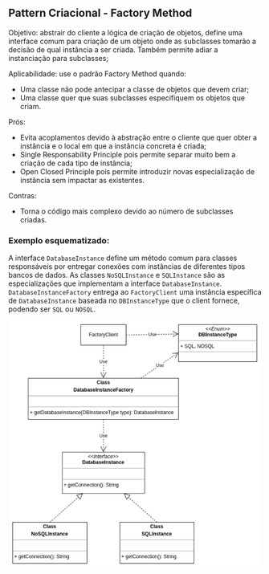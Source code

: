 ## Pattern Criacional - Factory Method

Objetivo: abstrair do cliente a lógica de criação de objetos, define uma interface comum para criação de um objeto onde as subclasses tomarão a 
decisão de qual instância a ser criada. Também permite adiar a instanciação para subclasses;

Aplicabilidade: use o padrão Factory Method quando:
* Uma classe não pode antecipar a classe de objetos que devem criar;
* Uma classe quer que suas subclasses especifiquem os objetos que criam.

Prós:
* Evita acoplamentos devido à abstração entre o cliente que quer obter a instância e o local em que a instância concreta é criada;
* Single Responsability Principle pois permite separar muito bem a criação de cada tipo de instância;
* Open Closed Principle pois permite introduzir novas especialização de instância sem impactar as existentes.

Contras:
* Torna o código mais complexo devido ao número de subclasses criadas.

### Exemplo esquematizado:

A interface `DatabaseInstance` define um método comum para classes responsáveis por entregar conexões com instâncias de diferentes tipos bancos de dados.
As classes `NoSQLInstance` e `SQLInstance` são as especializações que implementam a interface `DatabaseInstance`.
`DatabaseInstanceFactory` entrega ao `FactoryClient` uma instância específica de `DatabaseInstance` baseada no `DBInstanceType` que o client fornece, podendo ser `SQL` ou `NOSQL`.

<img src="../../../../../../img/factory/design-pattern-creational-factory.png" alt="Factory"/>
